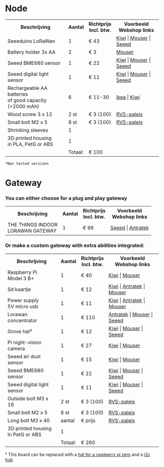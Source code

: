 # Node

<table>
    <tr>
        <th>Beschrijving</th>
        <th>Aantal</th>
        <th>Richtprijs<br/>Incl. btw.</th>
        <th>Voorbeeld<br/>Webshop links</th>
    </tr>
    <tr>
        <td>Seeeduino LoRaWan</td>
        <td>1</td>
        <td>€ 43</td>
        <td>
            <a href="https://www.kiwi-electronics.nl/seeeduino-lorawan">Kiwi</a>
            |
            <a href="https://www.mouser.be/ProductDetail/713-102010128">Mouser</a>
            |
            <a href="https://www.seeedstudio.com/Seeeduino-LoRaWAN-p-2780.html">Seeed</a>
        </td>
    </tr>
    <tr>
        <td>Battery holder 3x AA</td>
        <td>2</td>
        <td>€ 3</td>
        <td>
            <a href="https://www.mouser.be/ProductDetail/534-2465">Mouser</a>
        </td>
    </tr>
    <tr>
        <td>Seeed BME680 sensor</td>
        <td>1</td>
        <td>€ 22</td>
        <td>
            <a href="https://www.kiwi-electronics.nl/grove-bme680-module">Kiwi</a>
            |
            <a href="https://www.mouser.be/ProductDetail/713-101020513">Mouser</a>
            |
            <a href="https://www.seeedstudio.com/Grove-Temperature-Humidity-Pressure-and-Gas-Sensor-for-Arduino-BME680.html">Seeed</a>
        </td>
    </tr>
    <tr>
        <td>Seeed digital light sensor</td>
        <td>1</td>
        <td>€ 11</td>
        <td>
            <a href="https://www.kiwi-electronics.nl/grove-digital-light-sensor">Kiwi</a>
            |
            <a href="https://www.mouser.be/ProductDetail/713-101020030">Mouser</a>
            |
            <a href="https://www.seeedstudio.com/Grove-Digital-Light-Sensor-TSL2561.html">Seeed</a>
        </td>
    </tr>
    <tr>
        <td>Rechargeable AA batteries<br/>of good capacity (+2000 mAh)</td>
        <td>6</td>
        <td>€ 11-30</td>
        <td>
            <a href="https://www.ikea.com/be/nl/p/ladda-oplaadbare-batterij-70303876/">Ikea</a>
            |
            <a href="https://www.kiwi-electronics.nl/gp-nimh-recyko-batterij-2600mah-aa-4-pack">Kiwi</a>
        </td>
    </tr>
    <tr>
        <td>Wood screw 3 x 12</td>
        <td>2 st</td>
        <td>€ 3 (100)</td>
        <td><a href="https://www.rvspaleis.nl/bouten/kruisgleuf/din-965/din-965-[-]-a2-[-]-m3/965-2-3x16_100">RVS-paleis</a></td>
    </tr>
    <tr>
        <td>Small bolt M2 x 5</td>
        <td>8 st</td>
        <td>€ 3 (100)</td>
        <td><a href="https://www.rvspaleis.nl/bouten/kruisgleuf/din-7985/din-7985-[-]-a2-[-]-m2/7985-2-2x5_100">RVS-paleis</a></td>
    </tr>
    <tr>
        <td>Shrinking sleeves</td>
        <td>1</td>
        <td></td>
        <td></td>
    </tr>
    <tr>
        <td>3D printed housing<br/>in PLA, PetG or ABS</td>
        <td>1</td>
        <td></td>
        <td></td>
    </tr>
    <tr>
        <td></td><td>Totaal:</td><td>€ 100</td><td></td>
    </tr>
</table>

<code>*Non tested versions</code>


# Gateway

### You can either choose for a plug and play gateway
<table>
    <tr>
        <th>Beschrijving</th>
        <th>Aantal</th>
        <th>Richtprijs<br/>Incl. btw.</th>
        <th>Voorbeeld<br/>Webshop links</th>
    </tr>
    <tr>
        <td>THE THINGS INDOOR<br/>LORAWAN GATEWAY</td>
        <td>1</td>
        <td>€ 96</td>
        <td>
            <a href="https://www.seeedstudio.com/The-Things-Indoor-Gateway-EU-p-4709.html">Seeed</a>
            |
            <a href="https://www.antratek.be/the-things-indoor-gateway">Antratek</a>
        </td>
    </tr>
</table>

### Or make a custom gateway with extra abilities integrated:
<table>
    <tr>
        <th>Beschrijving</th>
        <th>Aantal</th>
        <th>Richtprijs<br/>Incl. btw.</th>
        <th>Voorbeeld<br/>Webshop links</th>
    </tr>
    <tr>
        <td>Raspberry Pi<br/>Model 3 B+</td>
        <td>1</td>
        <td>€ 40</td>
        <td>
            <a href="https://www.kiwi-electronics.nl/raspberry-pi-3-model-b-plus">Kiwi</a>
            |
            <a href="https://www.mouser.be/ProductDetail/358-RPI3-MODBP-BULK">Mouser</a>
        </td>
    </tr>
    <tr>
        <td>Sd kaartje</td>
        <td>1</td>
        <td>€ 12</td>
        <td>
            <a href="https://www.kiwi-electronics.nl/16gb-noobs-microsd">Kiwi</a>
            |
            <a href="https://www.antratek.com/32gb-microsdhc-card-sd-adapter">Antratek</a>
            |
            <a href="https://www.mouser.be/ProductDetail/474-COM-15052">Mouser</a>
        </td>
    </tr>
    <tr>
        <td>Power supply<br/>5V micro usb</td>
        <td>1</td>
        <td>€ 11</td>
        <td>
            <a href="https://www.kiwi-electronics.nl/rpi-psu-5-1v-2-5a--eu-uk">Kiwi</a>
            |
            <a href="https://www.antratek.com/microusb-adapter-5v-2a">Antratek</a>
            |
            <a href="https://www.mouser.be/ProductDetail/358-1101001000045">Mouser</a>
        </td>
    </tr>
    <tr>
        <td>Lorawan concentrator</td>
        <td>1</td>
        <td>€ 110</td>
        <td>
            <a href="https://www.antratek.com/10-channels-lorawan-gps-concentrator-for-raspberry-pi">Antratek</a>
            |
            <a href="https://www.mouser.be/Electronic-Components/">Mouser</a>
            |
            <a href="https://www.seeedstudio.com/Dragino-10-channels-LoRaWAN-GPS-Concentrator-for-Raspberry-Pi-p-4481.html">Seeed</a>
        </td>
    </tr>
    <tr>
        <td>Grove hat²</td>
        <td>1</td>
        <td>€ 12</td>
        <td>
            <a href="https://www.kiwi-electronics.nl/ss-103030275">Kiwi</a>
            |
            <a href="https://www.mouser.be/ProductDetail/713-103030275">Mouser</a>
            |
            <a href="https://www.seeedstudio.com/Grove-Base-Hat-for-Raspberry-Pi-p-3186.html">Seeed</a>
        </td>
    </tr>
    <tr>
        <td>Pi night-vision camera</td>
        <td>1</td>
        <td>€ 27</td>
        <td>
            <a href="https://www.kiwi-electronics.nl/raspberry-pi-night-vision-camera">Kiwi</a>
            |
            <a href="https://www.mouser.be/ProductDetail/713-114990837">Mouser</a>
        </td>
    </tr>
    <tr>
        <td>Seeed air dust sensor</td>
        <td>1</td>
        <td>€ 15</td>
        <td>
            <a href="https://www.kiwi-electronics.nl/grove-dust-sensor">Kiwi</a>
            |
            <a href="https://www.mouser.be/ProductDetail/713-101020012">Mouser</a>
        </td>
    </tr>
    <tr>
        <td>Seeed BME680 sensor</td>
        <td>1</td>
        <td>€ 22</td>
        <td>
            <a href="https://www.kiwi-electronics.nl/grove-bme680-module">Kiwi</a>
            |
            <a href="https://www.mouser.be/ProductDetail/713-101020513">Mouser</a>
            |
            <a href="https://www.seeedstudio.com/Grove-Temperature-Humidity-Pressure-and-Gas-Sensor-for-Arduino-BME680.html">Seeed</a>
        </td>
    </tr>
    <tr>
        <td>Seeed digital light sensor</td>
        <td>1</td>
        <td>€ 11</td>
        <td>
            <a href="https://www.kiwi-electronics.nl/grove-digital-light-sensor">Kiwi</a>
            |
            <a href="https://www.mouser.be/ProductDetail/713-101020030">Mouser</a>
            |
            <a href="https://www.seeedstudio.com/Grove-Digital-Light-Sensor-TSL2561.html">Seeed</a>
        </td>
    </tr>
    <tr>
        <td>Outside bolt M3 x 16</td>
        <td>2 st</td>
        <td>€ 3 (100)</td>
        <td><a href="https://www.rvspaleis.nl/bouten/kruisgleuf/din-965/din-965-[-]-a2-[-]-m3/965-2-3x16_100">RVS-paleis</a></td>
    </tr>
    <tr>
        <td>Small bolt M2 x 5</td>
        <td>8 st</td>
        <td>€ 3 (100)</td>
        <td><a href="https://www.rvspaleis.nl/bouten/kruisgleuf/din-7985/din-7985-[-]-a2-[-]-m2/7985-2-2x5_100">RVS-paleis</a></td>
    </tr>
    <tr>
        <td>Long bolt M3 x 40</td>
        <td>aantal</td>
        <td>€ prijs</td>
        <td>
            <a href="https://www.rvspaleis.nl/bouten/kruisgleuf/din-7985/din-7985-[-]-a2-[-]-m3/7985-2-3x40_50">RVS-paleis</a>
        </td>
    </tr>
    <tr>
        <td>3D printed housing<br/>In PetG or ABS</td>
        <td>1</td>
        <td></td>
        <td>
        </td>
    </tr>
    <tr>
        <td></td><td>Totaal:</td><td>€ 260</td><td></td>
    </tr>
</table>

² This board can be replaced with a <a href="https://www.seeedstudio.com/Grove-Base-Hat-for-Raspberry-Pi-Zero.html">hat for a raspberry pi zero<a> and a <a href="https://www.seeedstudio.com/Grove-I2C-Hub.html"> i2c hub</a>
